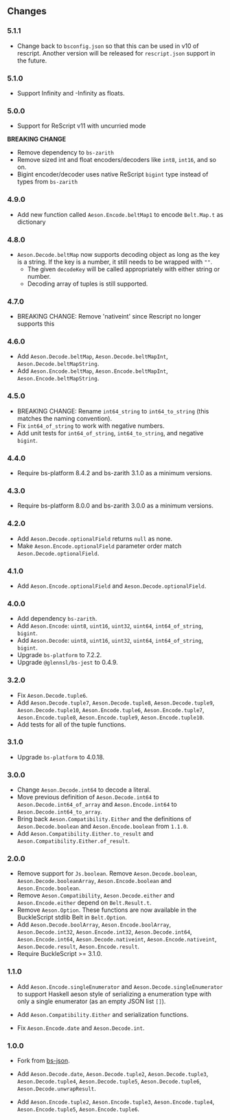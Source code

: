 ## Changes

### 5.1.1
* Change back to `bsconfig.json` so that this can be used in v10 of rescript. Another version will be released for `rescript.json` support in the future.

### 5.1.0
* Support Infinity and -Infinity as floats.

### 5.0.0

* Support for ReScript v11 with uncurried mode

**BREAKING CHANGE**

* Remove dependency to `bs-zarith`
* Remove sized int and float encoders/decoders like `int8`, `int16`, and so on.
* Bigint encoder/decoder uses native ReScript `bigint` type instead of types from `bs-zarith`

### 4.9.0

* Add new function called `Aeson.Encode.beltMap1` to encode `Belt.Map.t` as dictionary

### 4.8.0

* `Aeson.Decode.beltMap` now supports decoding object as long as the key is a string. If the key is a number, it still needs to be wrapped with `""`. 
  * The given `decodeKey` will be called appropriately with either string or number.
  * Decoding array of tuples is still supported.

### 4.7.0

* BREAKING CHANGE: Remove 'nativeint' since Rescript no longer supports this

### 4.6.0

* Add `Aeson.Decode.beltMap`, `Aeson.Decode.beltMapInt`, `Aeson.Decode.beltMapString`.
* Add `Aeson.Encode.beltMap`, `Aeson.Encode.beltMapInt`, `Aeson.Encode.beltMapString`.

### 4.5.0

* BREAKING CHANGE: Rename `int64_string` to `int64_to_string` (this matches the naming convention).
* Fix `int64_of_string` to work with negative numbers.
* Add unit tests for `int64_of_string`, `int64_to_string`, and negative `bigint`.

### 4.4.0

* Require bs-platform 8.4.2 and bs-zarith 3.1.0 as a minimum versions.

### 4.3.0

* Require bs-platform 8.0.0 and bs-zarith 3.0.0 as a minimum versions.

### 4.2.0

* Add `Aeson.Decode.optionalField` returns `null` as none.
* Make `Aeson.Encode.optionalField` parameter order match `Aeson.Decode.optionalField`.

### 4.1.0

* Add `Aeson.Encode.optionalField` and `Aeson.Decode.optionalField`.

### 4.0.0

* Add dependency `bs-zarith`.
* Add `Aeson.Encode`: `uint8`, `uint16`, `uint32`, `uint64`, `int64_of_string`, `bigint`.
* Add `Aeson.Decode`: `uint8`, `uint16`, `uint32`, `uint64`, `int64_of_string`, `bigint`.
* Upgrade `bs-platform` to 7.2.2.
* Upgrade `@glennsl/bs-jest` to 0.4.9.

### 3.2.0

* Fix `Aeson.Decode.tuple6`.
* Add `Aeson.Decode.tuple7`, `Aeson.Decode.tuple8`, `Aeson.Decode.tuple9`, `Aeson.Decode.tuple10`, `Aeson.Encode.tuple6`, `Aeson.Encode.tuple7`, `Aeson.Encode.tuple8`, `Aeson.Encode.tuple9`, `Aeson.Encode.tuple10`.
* Add tests for all of the tuple functions.

### 3.1.0

* Upgrade `bs-platform` to 4.0.18.

### 3.0.0

* Change `Aeson.Decode.int64` to decode a literal.
* Move previous definition of `Aeson.Decode.int64` to `Aeson.Decode.int64_of_array` and `Aeson.Encode.int64` to `Aeson.Decode.int64_to_array`.
* Bring back `Aeson.Compatibility.Either` and the definitions of `Aeson.Decode.boolean` and `Aeson.Encode.boolean` from `1.1.0`.
* Add `Aeson.Compatibility.Either.to_result` and `Aeson.Compatibility.Either.of_result`.

### 2.0.0

* Remove support for `Js.boolean`. Remove `Aeson.Decode.boolean`, `Aeson.Decode.booleanArray`, `Aeson.Encode.boolean` and `Aeson.Encode.boolean`.
* Remove `Aeson.Compatibility`, `Aeson.Decode.either` and `Aeson.Encode.either` depend on `Belt.Result.t`.
* Remove `Aeson.Option`. These functions are now available in the BuckleScript stdlib Belt in `Belt.Option`.
* Add `Aeson.Decode.boolArray`, `Aeson.Encode.boolArray`, `Aeson.Decode.int32`, `Aeson.Encode.int32`, `Aeson.Decode.int64`, `Aeson.Encode.int64`, `Aeson.Decode.nativeint`, `Aeson.Encode.nativeint`, `Aeson.Decode.result`, `Aeson.Encode.result`.
* Require BuckleScript >= 3.1.0.

### 1.1.0

* Add `Aeson.Encode.singleEnumerator` and `Aeson.Decode.singleEnumerator` to support Haskell aeson style of serializing a enumeration type with only a single enumerator (as an empty JSON list `[]`).

* Add `Aeson.Compatibility.Either` and serialization functions.

* Fix `Aeson.Encode.date` and `Aeson.Decode.int`.

### 1.0.0

* Fork from [bs-json](https://github.com/reasonml-community/bs-json).

* Add `Aeson.Decode.date`, `Aeson.Decode.tuple2`, `Aeson.Decode.tuple3`, `Aeson.Decode.tuple4`, `Aeson.Decode.tuple5`, `Aeson.Decode.tuple6`, `Aeson.Decode.unwrapResult`.

* Add `Aeson.Encode.tuple2`, `Aeson.Encode.tuple3`, `Aeson.Encode.tuple4`, `Aeson.Encode.tuple5`, `Aeson.Encode.tuple6`.

